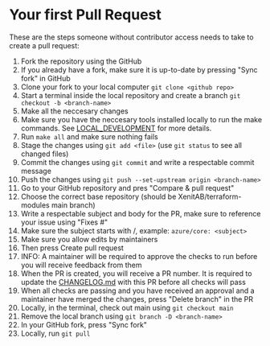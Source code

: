 # Your first Pull Request

These are the steps someone without contributor access needs to take to create a pull request:

1. Fork the repository using the GitHub
1. If you already have a fork, make sure it is up-to-date by pressing "Sync fork" in GitHub
1. Clone your fork to your local computer `git clone <github repo>`
1. Start a terminal inside the local repository and create a branch `git checkout -b <branch-name>`
1. Make all the neccesary changes
1. Make sure you have the neccesary tools installed locally to run the make commands. See [LOCAL_DEVELOPMENT](LOCAL_DEVELOPMENT.md) for more details.
1. Run `make all` and make sure nothing fails
1. Stage the changes using `git add <file>` (use `git status` to see all changed files)
1. Commit the changes using `git commit` and write a respectable commit message
1. Push the changes using `git push --set-upstream origin <branch-name>`
1. Go to your GitHub repository and pres "Compare & pull request"
1. Choose the correct base repository (should be XenitAB/terraform-modules main branch)
1. Write a respectable subject and body for the PR, make sure to reference your issue using "Fixes #<issue number>"
1. Make sure the subject starts with <module base>/<module>, example: `azure/core: <subject>`
1. Make sure you allow edits by maintainers
1. Then press Create pull request
1. INFO: A maintainer will be required to approve the checks to run before you will receive feedback from them
1. When the PR is created, you will receive a PR number. It is required to update the [CHANGELOG.md](CHANGELOG.md) with this PR before all checks will pass
1. When all checks are passing and you have received an approval and a maintainer have merged the changes, press "Delete branch" in the PR
1. Locally, in the terminal, check out main using `git checkout main`
1. Remove the local branch using `git branch -D <branch-name>`
1. In your GitHub fork, press "Sync fork"
1. Locally, run `git pull`